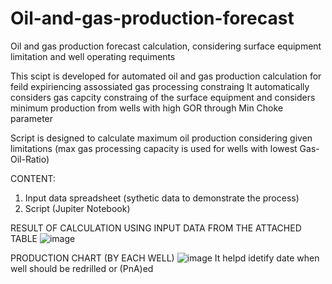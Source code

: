 # Oil-and-gas-production-forecast
Oil and gas production forecast calculation, considering surface equipment limitation and well operating requiments

This scipt is developed for automated oil and gas production calculation for feild expiriencing assossiated gas processing constraing
It automatically considers gas capcity constraing of the surface equipment 
and considers minimum production from wells with high GOR through Min Choke parameter

Script is designed to calculate maximum oil production considering given limitations (max gas processing capacity is used for wells with lowest Gas-Oil-Ratio)

CONTENT:
1) Input data spreadsheet (sythetic data to demonstrate the process)
2) Script (Jupiter Notebook)


RESULT OF CALCULATION USING INPUT DATA FROM THE ATTACHED TABLE
![image](https://user-images.githubusercontent.com/112522254/229304697-ef68a860-ec1e-4019-b958-ac81b4c3067e.png)


PRODUCTION CHART (BY EACH WELL)	
![image](https://user-images.githubusercontent.com/112522254/229304356-f196ab90-5d12-4476-b4b2-b094afa71907.png)
It helpd idetify date when well should be redrilled or (PnA)ed

